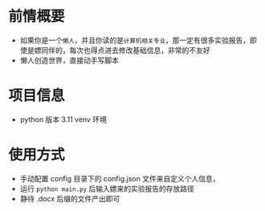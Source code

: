 # 前情概要
- 如果你是一个`懒人`，并且你读的是`计算机相关专业`，那一定有很多实验报告，即使是嫖同伴的，每次也得点进去修改基础信息，非常的不友好
- 懒人创造世界，直接动手写脚本
# 项目信息
- python 版本 3.11 venv 环境
# 使用方式
- 手动配置 config 目录下的 config.json 文件来自定义个人信息，
- 运行 `python main.py` 后输入嫖来的实验报告的存放路径
- 静待 .docx 后缀的文件产出即可
